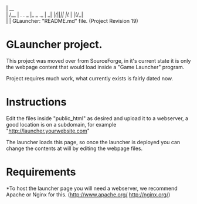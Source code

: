 |  __                        
| /__ |  _.   ._  _ |_  _ ._ 
| \_| |_(_||_|| |(_ | |(/_|  
|
| GLauncher: "README.md" file. (Project Revision 19)
# GLauncher project.

This project was moved over from SourceForge, in it's current state it is only the webpage content that would load inside a "Game Launcher" program.

Project requires much work, what currently exists is fairly dated now.

# Instructions
Edit the files inside "public_html" as desired and upload it to a webserver, a good location is on a subdomain, for example "http://launcher.yourwebsite.com"

The launcher loads this page, so once the launcher is deployed you can change the contents at will by editing the webpage files.

# Requirements

*To host the launcher page you will need a webserver, we recommend  Apache or Nginx for this. (http://www.apache.org/ http://nginx.org/)
